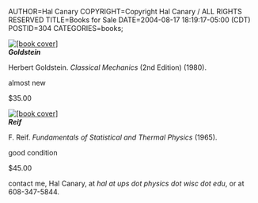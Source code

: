 AUTHOR=Hal Canary
COPYRIGHT=Copyright Hal Canary / ALL RIGHTS RESERVED
TITLE=Books for Sale
DATE=2004-08-17 18:19:17-05:00 (CDT)
POSTID=304
CATEGORIES=books;

[![[book cover]](https://halcanary.org/images/books-goldstein.jpg)](https://halcanary.org/isbn/?0201029189)  
**_Goldstein_**

Herbert Goldstein. _Classical Mechanics_ (2nd Edition) (1980).

almost new

$35.00

[![[book cover]](https://halcanary.org/images/books-reif.jpg)](https://halcanary.org/isbn/?0070518009)  
**_Reif_**

F. Reif. _Fundamentals of Statistical and Thermal Physics_ (1965).

good condition

$45.00

contact me, Hal Canary, at _hal at ups dot physics dot wisc dot edu_, or at 608-347-5844.
